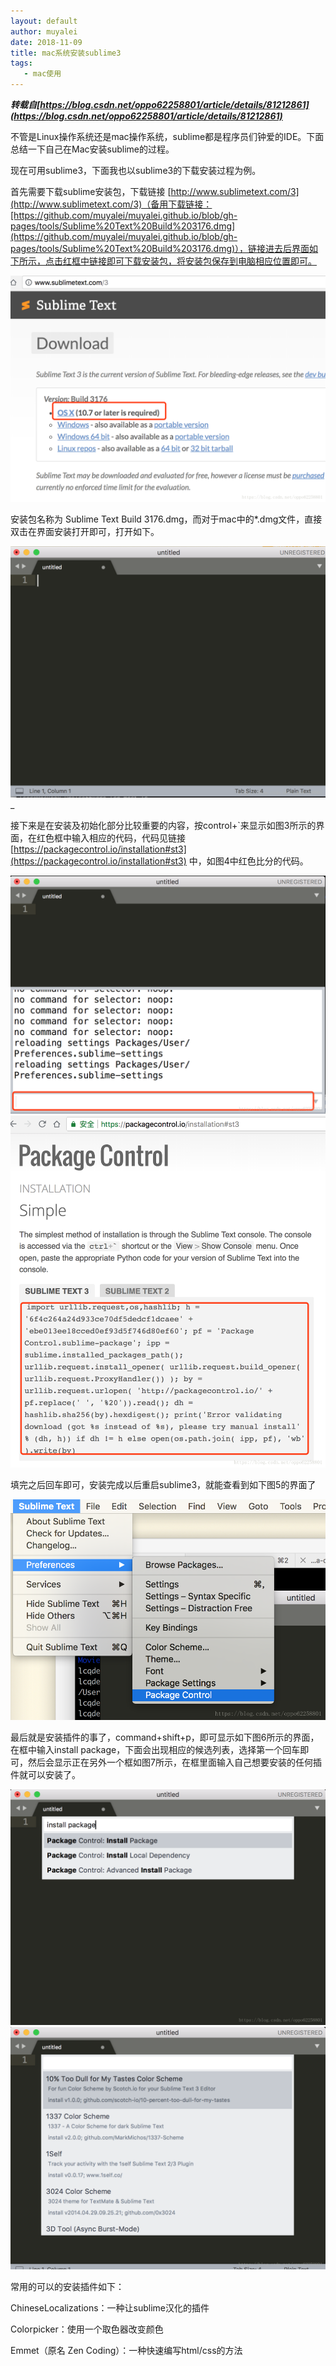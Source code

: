 ```yaml
---
layout: default
author: muyalei
date: 2018-11-09
title: mac系统安装sublime3
tags:
   - mac使用
---
```


***转载自[https://blog.csdn.net/oppo62258801/article/details/81212861](https://blog.csdn.net/oppo62258801/article/details/81212861)***

不管是Linux操作系统还是mac操作系统，sublime都是程序员们钟爱的IDE。下面总结一下自己在Mac安装sublime的过程。

现在可用sublime3，下面我也以sublime3的下载安装过程为例。

首先需要下载sublime安装包，下载链接 [http://www.sublimetext.com/3](http://www.sublimetext.com/3)（备用下载链接：[https://github.com/muyalei/muyalei.github.io/blob/gh-pages/tools/Sublime%20Text%20Build%203176.dmg](https://github.com/muyalei/muyalei.github.io/blob/gh-pages/tools/Sublime%20Text%20Build%203176.dmg)），链接进去后界面如下所示，点击红框中链接即可下载安装包，将安装包保存到电脑相应位置即可。

![2018-11-09-mac系统安装sublime3_图片1.png](https://github.com/muyalei/muyalei.github.io/blob/gh-pages/img/2018-11-09-mac%E7%B3%BB%E7%BB%9F%E5%AE%89%E8%A3%85sublime3_%E5%9B%BE%E7%89%871.png)

安装包名称为 Sublime Text Build 3176.dmg，而对于mac中的*.dmg文件，直接双击在界面安装打开即可，打开如下。

![2018-11-09-mac系统安装sublime3_图片2.png](https://github.com/muyalei/muyalei.github.io/blob/gh-pages/img/2018-11-09-mac%E7%B3%BB%E7%BB%9F%E5%AE%89%E8%A3%85sublime3_%E5%9B%BE%E7%89%872.png)_

接下来是在安装及初始化部分比较重要的内容，按control+`来显示如图3所示的界面，在红色框中输入相应的代码，代码见链接[https://packagecontrol.io/installation#st3](https://packagecontrol.io/installation#st3) 中，如图4中红色比分的代码。

![2018-11-09-mac系统安装sublime3_图片3.png](https://github.com/muyalei/muyalei.github.io/blob/gh-pages/img/2018-11-09-mac%E7%B3%BB%E7%BB%9F%E5%AE%89%E8%A3%85sublime3_%E5%9B%BE%E7%89%873.png)
![2018-11-09-mac系统安装sublime3_图片4.png](https://github.com/muyalei/muyalei.github.io/blob/gh-pages/img/2018-11-09-mac%E7%B3%BB%E7%BB%9F%E5%AE%89%E8%A3%85sublime3_%E5%9B%BE%E7%89%874.png)

填完之后回车即可，安装完成以后重启sublime3，就能查看到如下图5的界面了

![2018-11-09-mac系统安装sublime3_图片5.png](https://github.com/muyalei/muyalei.github.io/blob/gh-pages/img/2018-11-09-mac%E7%B3%BB%E7%BB%9F%E5%AE%89%E8%A3%85sublime3_%E5%9B%BE%E7%89%875.png)

最后就是安装插件的事了，command+shift+p，即可显示如下图6所示的界面，在框中输入install package，下面会出现相应的候选列表，选择第一个回车即可，然后会显示正在另外一个框如图7所示，在框里面输入自己想要安装的任何插件就可以安装了。

![2018-11-09-mac系统安装sublime3_图片6.png](https://github.com/muyalei/muyalei.github.io/blob/gh-pages/img/2018-11-09-mac%E7%B3%BB%E7%BB%9F%E5%AE%89%E8%A3%85sublime3_%E5%9B%BE%E7%89%876.png)
![2018-11-09-mac系统安装sublime3_图片7.png](https://github.com/muyalei/muyalei.github.io/blob/gh-pages/img/2018-11-09-mac%E7%B3%BB%E7%BB%9F%E5%AE%89%E8%A3%85sublime3_%E5%9B%BE%E7%89%877.png)

常用的可以的安装插件如下：

ChineseLocalizations：一种让sublime汉化的插件

Colorpicker：使用一个取色器改变颜色

Emmet（原名 Zen Coding）：一种快速编写html/css的方法
